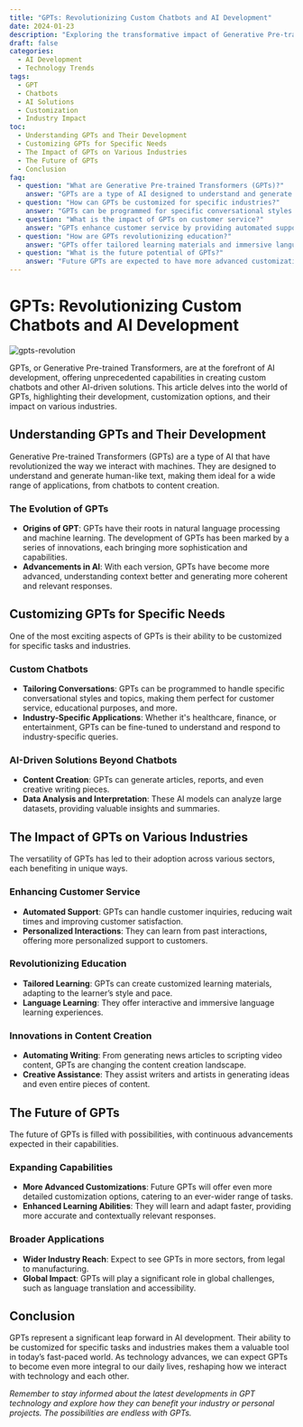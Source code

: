 ```yaml
---
title: "GPTs: Revolutionizing Custom Chatbots and AI Development"
date: 2024-01-23
description: "Exploring the transformative impact of Generative Pre-trained Transformers (GPTs) in creating custom chatbots and AI solutions across various industries, and discussing their future potential."
draft: false
categories:
  - AI Development
  - Technology Trends
tags:
  - GPT
  - Chatbots
  - AI Solutions
  - Customization
  - Industry Impact
toc:
  - Understanding GPTs and Their Development
  - Customizing GPTs for Specific Needs
  - The Impact of GPTs on Various Industries
  - The Future of GPTs
  - Conclusion
faq:
  - question: "What are Generative Pre-trained Transformers (GPTs)?"
    answer: "GPTs are a type of AI designed to understand and generate human-like text, ideal for applications from chatbots to content creation."
  - question: "How can GPTs be customized for specific industries?"
    answer: "GPTs can be programmed for specific conversational styles and topics, making them adaptable for industries like healthcare, finance, and entertainment."
  - question: "What is the impact of GPTs on customer service?"
    answer: "GPTs enhance customer service by providing automated support, reducing wait times, and offering personalized interactions based on past data."
  - question: "How are GPTs revolutionizing education?"
    answer: "GPTs offer tailored learning materials and immersive language learning experiences, adapting to individual styles and paces."
  - question: "What is the future potential of GPTs?"
    answer: "Future GPTs are expected to have more advanced customization options, enhanced learning abilities, and broader applications across various industries."
---
```



# GPTs: Revolutionizing Custom Chatbots and AI Development

![gpts-revolution](/img/gpts-revolution.png)

GPTs, or Generative Pre-trained Transformers, are at the forefront of AI development, offering unprecedented capabilities in creating custom chatbots and other AI-driven solutions. This article delves into the world of GPTs, highlighting their development, customization options, and their impact on various industries.

## Understanding GPTs and Their Development

Generative Pre-trained Transformers (GPTs) are a type of AI that have revolutionized the way we interact with machines. They are designed to understand and generate human-like text, making them ideal for a wide range of applications, from chatbots to content creation.

### The Evolution of GPTs

- **Origins of GPT**: GPTs have their roots in natural language processing and machine learning. The development of GPTs has been marked by a series of innovations, each bringing more sophistication and capabilities.
- **Advancements in AI**: With each version, GPTs have become more advanced, understanding context better and generating more coherent and relevant responses.

## Customizing GPTs for Specific Needs

One of the most exciting aspects of GPTs is their ability to be customized for specific tasks and industries.

### Custom Chatbots

- **Tailoring Conversations**: GPTs can be programmed to handle specific conversational styles and topics, making them perfect for customer service, educational purposes, and more.
- **Industry-Specific Applications**: Whether it's healthcare, finance, or entertainment, GPTs can be fine-tuned to understand and respond to industry-specific queries.

### AI-Driven Solutions Beyond Chatbots

- **Content Creation**: GPTs can generate articles, reports, and even creative writing pieces.
- **Data Analysis and Interpretation**: These AI models can analyze large datasets, providing valuable insights and summaries.

## The Impact of GPTs on Various Industries

The versatility of GPTs has led to their adoption across various sectors, each benefiting in unique ways.

### Enhancing Customer Service

- **Automated Support**: GPTs can handle customer inquiries, reducing wait times and improving customer satisfaction.
- **Personalized Interactions**: They can learn from past interactions, offering more personalized support to customers.

### Revolutionizing Education

- **Tailored Learning**: GPTs can create customized learning materials, adapting to the learner’s style and pace.
- **Language Learning**: They offer interactive and immersive language learning experiences.

### Innovations in Content Creation

- **Automating Writing**: From generating news articles to scripting video content, GPTs are changing the content creation landscape.
- **Creative Assistance**: They assist writers and artists in generating ideas and even entire pieces of content.

## The Future of GPTs

The future of GPTs is filled with possibilities, with continuous advancements expected in their capabilities.

### Expanding Capabilities

- **More Advanced Customizations**: Future GPTs will offer even more detailed customization options, catering to an ever-wider range of tasks.
- **Enhanced Learning Abilities**: They will learn and adapt faster, providing more accurate and contextually relevant responses.

### Broader Applications

- **Wider Industry Reach**: Expect to see GPTs in more sectors, from legal to manufacturing.
- **Global Impact**: GPTs will play a significant role in global challenges, such as language translation and accessibility.

## Conclusion

GPTs represent a significant leap forward in AI development. Their ability to be customized for specific tasks and industries makes them a valuable tool in today’s fast-paced world. As technology advances, we can expect GPTs to become even more integral to our daily lives, reshaping how we interact with technology and each other.

*Remember to stay informed about the latest developments in GPT technology and explore how they can benefit your industry or personal projects. The possibilities are endless with GPTs.*

